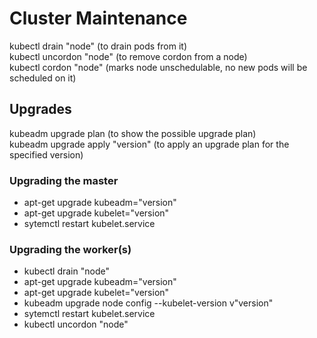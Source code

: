 # Cluster Maintenance

kubectl drain "node"  (to drain pods from it)  
kubectl uncordon "node"  (to remove cordon from a node)  
kubectl cordon "node"  (marks node unschedulable, no new pods will be scheduled on it)  

## Upgrades
kubeadm upgrade plan  (to show the possible upgrade plan)  
kubeadm upgrade apply "version"  (to apply an upgrade plan for the specified version)  

### Upgrading the master
- apt-get upgrade kubeadm="version"
- apt-get upgrade kubelet="version"
- sytemctl restart kubelet.service

### Upgrading the worker(s)
- kubectl drain "node"
- apt-get upgrade kubeadm="version"
- apt-get upgrade kubelet="version"
- kubeadm upgrade node config --kubelet-version v"version"
- sytemctl restart kubelet.service
- kubectl uncordon "node"